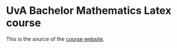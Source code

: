 UvA Bachelor Mathematics Latex course
=====================================

This is the source of the [course website](jzuiddam.github.io). 